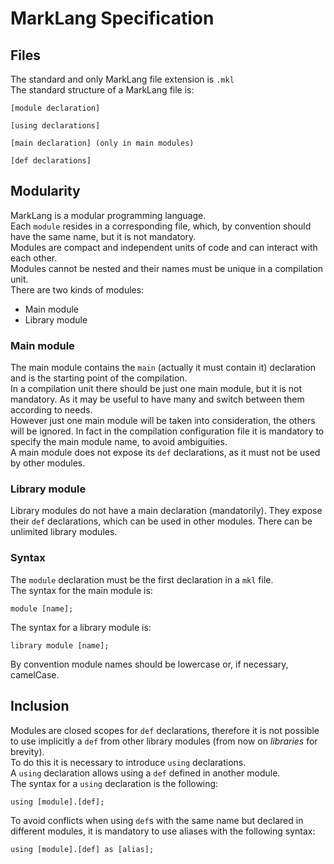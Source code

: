 # MarkLang Specification

## Files

The standard and only MarkLang file extension is  `.mkl`  
The standard structure of a MarkLang file is:

```
[module declaration]

[using declarations]

[main declaration] (only in main modules)

[def declarations]
```

## Modularity

MarkLang is a modular programming language.  
Each  `module`  resides in a corresponding file, which, by convention should have the same name, but it is not mandatory.  
Modules are compact and independent units of code and can interact with each other.  
Modules cannot be nested and their names must be unique in a compilation unit.  
There are two kinds of modules:

* Main module
* Library module

### Main module

The main module contains the  `main` \(actually it must contain it\) declaration and is the starting point of the compilation.  
In a compilation unit there should be just one main module, but it is not mandatory. As it may be useful to have many and switch between them according to needs.  
However just one main module will be taken into consideration, the others will be ignored. In fact in the compilation configuration file it is mandatory to specify the main module name, to avoid ambiguities.  
A main module does not expose its  `def` declarations, as it must not be used by other modules.

### Library module

Library modules do not have a main declaration \(mandatorily\). They expose their  `def` declarations, which can be used in other modules. There can be unlimited library modules.

### Syntax

The  `module`  declaration must be the first declaration in a  `mkl` file.  
The syntax for the main module is:

```
module [name];
```

The syntax for a library module is:

```
library module [name];
```

By convention module names should be lowercase or, if necessary, camelCase.

## Inclusion

Modules are closed scopes for  `def`  declarations, therefore it is not possible to use implicitly a `def` from other library modules \(from now on _libraries_ for brevity\).  
To do this it is necessary to introduce `using` declarations.  
A `using` declaration allows using a `def` defined in another module.  
The syntax for a `using` declaration  is the following:

```
using [module].[def];
```

To avoid conflicts when using `def`s with the same name but declared in different modules, it is mandatory to use aliases with the following syntax:

```
using [module].[def] as [alias];
```

